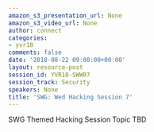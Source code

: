 ```yaml
---
amazon_s3_presentation_url: None
amazon_s3_video_url: None
author: connect
categories:
- yvr18
comments: false
date: '2018-08-22 09:00:00+00:00'
layout: resource-post
session_id: YVR18-SWW07
session_track: Security
speakers: None
title: 'SWG: Wed Hacking Session 7'
---
```


SWG Themed Hacking Session Topic TBD